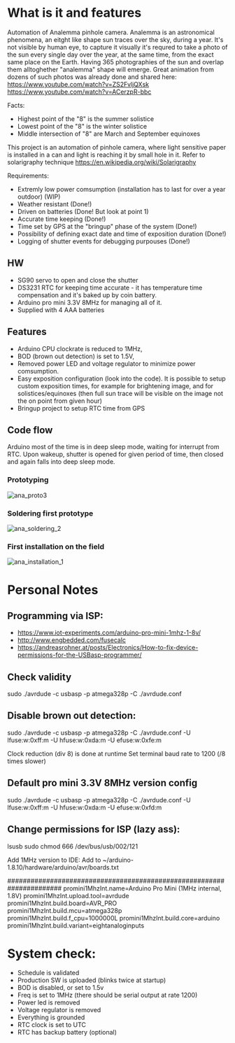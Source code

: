 # What is it and features
Automation of Analemma pinhole camera. 
Analemma is an astronomical phenomena, an eitght like shape sun traces over the sky, during a year. 
It's not visible by human eye, to capture it visually it's requred to take a photo of the sun every single day over the year, at the same time, from the exact same place on the Earth. Having 365 photographies of the sun and overlap them alltoghether "analemma" shape will emerge.
Great animation from dozens of such photos was already done and shared here: 
https://www.youtube.com/watch?v=ZS2FvljQXsk
https://www.youtube.com/watch?v=ACerzpR-bbc

Facts:
* Highest point of the "8" is the summer solistice
* Lowest point of the "8" is the winter solistice
* Middle intersection of "8" are March and September equinoxes

This project is an automation of pinhole camera, where light sensitive paper is installed in a can and light is reaching it by small hole in it.
Refer to solarigraphy technique https://en.wikipedia.org/wiki/Solarigraphy

Requirements:
* Extremly low power comsumption (installation has to last for over a year outdoor) (WIP)
* Weather resistant (Done!)
* Driven on batteries (Done! But look at point 1)
* Accurate time keeping (Done!)
* Time set by GPS at the "bringup" phase of the system (Done!)
* Possibility of defining exact date and time of exposition duration (Done!)
* Logging of shutter events for debugging purpouses  (Done!)

## HW
* SG90 servo to open and close the shutter
* DS3231 RTC for keeping time accurate - it has temperature time compensation and it's baked up by coin battery.
* Arduino pro mini 3.3V 8MHz for managing all of it.
* Supplied with 4 AAA batteries

## Features
* Arduino CPU clockrate is reduced to 1MHz,
* BOD (brown out detection) is set to 1.5V,
* Removed power LED and voltage regulator to minimize power comsumption.
* Easy exposition configuration (look into the code). It is possible to setup custom exposition times, for example for brightening image, and for solistices/equinoxes (then full sun trace will be visible on the image not the on point from given hour)
* Bringup project to setup RTC time from GPS

## Code flow
Arduino most of the time is in deep sleep mode, waiting for interrupt from RTC. Upon wakeup, shutter is opened for given period of time, then closed and again falls into deep sleep mode.

### Prototyping
![ana_proto3](https://user-images.githubusercontent.com/1136779/111817731-a78bb400-88de-11eb-8d3d-5b29c3d57c77.jpeg)

### Soldering first prototype
![ana_soldering_2](https://user-images.githubusercontent.com/1136779/111817662-904cc680-88de-11eb-81af-a365c84e41c8.jpeg)

### First installation on the field
![ana_installation_1](https://user-images.githubusercontent.com/1136779/111817737-a9557780-88de-11eb-90c0-473d67a54b1e.jpeg)

# Personal Notes
## Programming via ISP:

* https://www.iot-experiments.com/arduino-pro-mini-1mhz-1-8v/
* http://www.engbedded.com/fusecalc
* https://andreasrohner.at/posts/Electronics/How-to-fix-device-permissions-for-the-USBasp-programmer/

## Check validity
sudo ./avrdude -c usbasp -p atmega328p -C ./avrdude.conf

## Disable brown out detection:
sudo ./avrdude -c usbasp -p atmega328p -C ./avrdude.conf -U lfuse:w:0xff:m -U hfuse:w:0xda:m -U efuse:w:0xfe:m 

Clock reduction (div 8) is done at runtime 
Set terminal baud rate to 1200 (/8 times slower)

## Default pro mini 3.3V 8MHz version config 
sudo ./avrdude -c usbasp -p atmega328p -C ./avrdude.conf -U lfuse:w:0xff:m -U hfuse:w:0xda:m -U efuse:w:0xfd:m 

## Change permissions for ISP (lazy ass):
lsusb
sudo chmod 666 /dev/bus/usb/002/121

Add 1MHz version to IDE:
Add  to 
~/arduino-1.8.10/hardware/arduino/avr/boards.txt

######################################################################
promini1MhzInt.name=Arduino Pro Mini (1MHz internal, 1.8V)
promini1MhzInt.upload.tool=avrdude
promini1MhzInt.build.board=AVR_PRO
promini1MhzInt.build.mcu=atmega328p
promini1MhzInt.build.f_cpu=1000000L
promini1MhzInt.build.core=arduino
promini1MhzInt.build.variant=eightanaloginputs


# System check:
- Schedule is validated
- Production SW is uploaded (blinks twice at startup)
- BOD is disabled, or set to 1.5v
- Freq is set to 1MHz (there should be serial output at rate 1200)
- Power led is removed
- Voltage regulator is removed
- Everything is grounded
- RTC clock is set to UTC
- RTC has backup battery (optional)
